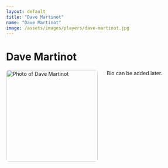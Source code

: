 ```yaml
---
layout: default
title: "Dave Martinot"
name: "Dave Martinot"
image: /assets/images/players/dave-martinot.jpg
---
```


<h1>Dave Martinot</h1>

<div class="content-card">
    <img src="{{ page.image | relative_url }}" alt="Photo of Dave Martinot" style="width: 250px; height: auto; float: left; margin-right: 25px; margin-bottom: 10px; border-radius: 8px;">
    <p>Bio can be added later.</p>
    <div style="clear: both;"></div>
</div>
